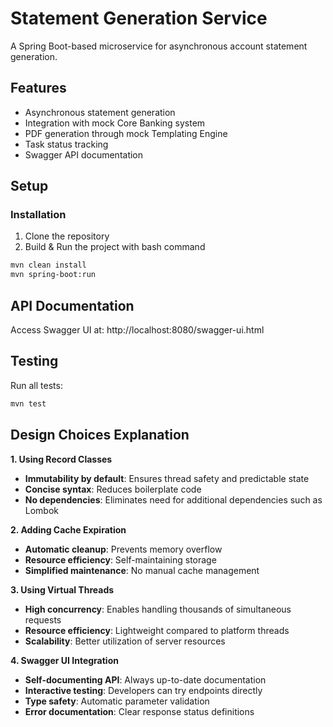 # Statement Generation Service

A Spring Boot-based microservice for asynchronous account statement generation.

## Features
- Asynchronous statement generation
- Integration with mock Core Banking system
- PDF generation through mock Templating Engine
- Task status tracking
- Swagger API documentation

## Setup

### Installation
1. Clone the repository
2. Build & Run the project with bash command
```bash
mvn clean install
mvn spring-boot:run
```

## API Documentation
Access Swagger UI at: http://localhost:8080/swagger-ui.html

## Testing
Run all tests:
```bash
mvn test
```

## Design Choices Explanation

**1. Using Record Classes**
- **Immutability by default**: Ensures thread safety and predictable state
- **Concise syntax**: Reduces boilerplate code
- **No dependencies**: Eliminates need for additional dependencies such as Lombok

**2. Adding Cache Expiration**
- **Automatic cleanup**: Prevents memory overflow
- **Resource efficiency**: Self-maintaining storage
- **Simplified maintenance**: No manual cache management

**3. Using Virtual Threads**
- **High concurrency**: Enables handling thousands of simultaneous requests
- **Resource efficiency**: Lightweight compared to platform threads
- **Scalability**: Better utilization of server resources

**4. Swagger UI Integration**
- **Self-documenting API**: Always up-to-date documentation
- **Interactive testing**: Developers can try endpoints directly
- **Type safety**: Automatic parameter validation
- **Error documentation**: Clear response status definitions